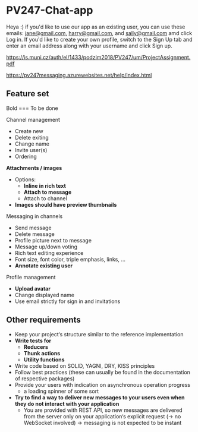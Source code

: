 # PV247-Chat-app

Heya :) if you'd like to use our app as an existing user, you can use these emails: jane@gmail.com, harry@gmail.com, and sally@gmail.com amd click Log in.
If you'd like to create your own profile, switch to the Sign Up tab and enter an email address along with your username and click Sign up.

https://is.muni.cz/auth/el/1433/podzim2018/PV247/um/ProjectAssignment.pdf

https://pv247messaging.azurewebsites.net/help/index.html

## Feature set

Bold === To be done

Channel management

* Create new
* Delete exiting
* Change name
* Invite user(s)
* Ordering

**Attachments / images**

* Options:
  * **Inline in rich text**
  * **Attach to message**
  * Attach to channel
* **Images should have preview thumbnails**

Messaging in channels

* Send message
* Delete message
* Profile picture next to message
* Message up/down voting
* Rich text editing experience
* Font size, font color, triple emphasis, links, …
* **Annotate existing user**

Profile management

* **Upload avatar**
* Change displayed name
* Use email strictly for sign in and invitations

## Other requirements

* Keep your project‘s structure similar to the reference implementation
* **Write tests for**
  * **Reducers**
  * **Thunk actions**
  * **Utility functions**
* Write code based on SOLID, YAGNI, DRY, KISS principles
* Follow best practices (these can usually be found in the documentation of respective packages)
* Provide your users with indication on asynchronous operation progress
  * a loading spinner of some sort
* **Try to find a way to deliver new messages to your users even when they do not interact with your application**
  * You are provided with REST API, so new messages are delivered from the server only on your application‘s explicit request (→ no WebSocket involved) → messaging is not expected to be instant
